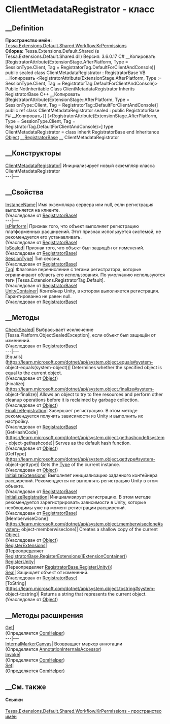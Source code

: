 # ClientMetadataRegistrator - класс
##  __Definition
 **Пространство имён:**
[Tessa.Extensions.Default.Shared.Workflow.KrPermissions](N_Tessa_Extensions_Default_Shared_Workflow_KrPermissions.htm)  
 **Сборка:** Tessa.Extensions.Default.Shared (в
Tessa.Extensions.Default.Shared.dll) Версия: 3.6.0.17
C# __Копировать
    [RegistratorAttribute(ExtensionStage.AfterPlatform, Type = SessionType.Client, 
    	Tag = RegistratorTag.DefaultForClientAndConsole)]
    public sealed class ClientMetadataRegistrator : RegistratorBase
VB __Копировать
    <RegistratorAttribute(ExtensionStage.AfterPlatform, Type := SessionType.Client, 
    	Tag := RegistratorTag.DefaultForClientAndConsole)>
    Public NotInheritable Class ClientMetadataRegistrator
    	Inherits RegistratorBase
C++ __Копировать
    [RegistratorAttribute(ExtensionStage::AfterPlatform, Type = SessionType::Client, 
    	Tag = RegistratorTag::DefaultForClientAndConsole)]
    public ref class ClientMetadataRegistrator sealed : public RegistratorBase
F# __Копировать
     [<SealedAttribute>]
    [<RegistratorAttribute(ExtensionStage.AfterPlatform, Type = SessionType.Client, 
    	Tag = RegistratorTag.DefaultForClientAndConsole)>]
    type ClientMetadataRegistrator = 
        class
            inherit RegistratorBase
        end
Inheritance
    [Object](https://learn.microsoft.com/dotnet/api/system.object) __[RegistratorBase](T_Tessa_Extensions_RegistratorBase.htm) __ ClientMetadataRegistrator
##  __Конструкторы
[ClientMetadataRegistrator](M_Tessa_Extensions_Default_Shared_Workflow_KrPermissions_ClientMetadataRegistrator__ctor.htm)|
Инициализирует новый экземпляр класса ClientMetadataRegistrator  
---|---  
##  __Свойства
[InstanceName](P_Tessa_Extensions_RegistratorBase_InstanceName.htm)|  Имя
экземпляра сервера или null, если регистрация выполняется на клиенте.  
(Унаследован от [RegistratorBase](T_Tessa_Extensions_RegistratorBase.htm))  
---|---  
[IsPlatform](P_Tessa_Extensions_RegistratorBase_IsPlatform.htm)|  Признак
того, что объект выполняет регистрацию платформенных расширений. Этот признак
используется системой, не рекомендуется его устанавливать.  
(Унаследован от [RegistratorBase](T_Tessa_Extensions_RegistratorBase.htm))  
[IsSealed](P_Tessa_Extensions_RegistratorBase_IsSealed.htm)| Признак того, что
объект был защищён от изменений.  
(Унаследован от [RegistratorBase](T_Tessa_Extensions_RegistratorBase.htm))  
[SessionType](P_Tessa_Extensions_RegistratorBase_SessionType.htm)| Тип сессии.  
(Унаследован от [RegistratorBase](T_Tessa_Extensions_RegistratorBase.htm))  
[Tag](P_Tessa_Extensions_RegistratorBase_Tag.htm)|  Флаговое перечисление с
тегами регистратора, которые ограничивают область его использования. По
умолчанию используются теги [Tessa.Extensions.RegistratorTag.Default].  
(Унаследован от [RegistratorBase](T_Tessa_Extensions_RegistratorBase.htm))  
[UnityContainer](P_Tessa_Extensions_RegistratorBase_UnityContainer.htm)|
Контейнер Unity, в котором выполняется регистрация. Гарантированно не равен
null.  
(Унаследован от [RegistratorBase](T_Tessa_Extensions_RegistratorBase.htm))  
##  __Методы
[CheckSealed](M_Tessa_Extensions_RegistratorBase_CheckSealed.htm)|
Выбрасывает исключение [Tessa.Platform.ObjectSealedException], если объект был
защищён от изменений.  
(Унаследован от [RegistratorBase](T_Tessa_Extensions_RegistratorBase.htm))  
---|---  
[Equals](https://learn.microsoft.com/dotnet/api/system.object.equals#system-
object-equals\(system-object\))| Determines whether the specified object is
equal to the current object.  
(Унаследован от
[Object](https://learn.microsoft.com/dotnet/api/system.object))  
[Finalize](https://learn.microsoft.com/dotnet/api/system.object.finalize#system-
object-finalize)| Allows an object to try to free resources and perform other
cleanup operations before it is reclaimed by garbage collection.  
(Унаследован от
[Object](https://learn.microsoft.com/dotnet/api/system.object))  
[FinalizeRegistration](M_Tessa_Extensions_RegistratorBase_FinalizeRegistration.htm)|
Завершает регистрацию. В этом методе рекомендуется получить зависимости из
Unity и выполнить их настройку.  
(Унаследован от [RegistratorBase](T_Tessa_Extensions_RegistratorBase.htm))  
[GetHashCode](https://learn.microsoft.com/dotnet/api/system.object.gethashcode#system-
object-gethashcode)| Serves as the default hash function.  
(Унаследован от
[Object](https://learn.microsoft.com/dotnet/api/system.object))  
[GetType](https://learn.microsoft.com/dotnet/api/system.object.gettype#system-
object-gettype)| Gets the
[Type](https://learn.microsoft.com/dotnet/api/system.type) of the current
instance.  
(Унаследован от
[Object](https://learn.microsoft.com/dotnet/api/system.object))  
[InitializeExtensions](M_Tessa_Extensions_RegistratorBase_InitializeExtensions.htm)|
Выполняет инициализацию заданного контейнера расширений. Рекомендуется не
выполнять регистрацию Unity в этом объекте.  
(Унаследован от [RegistratorBase](T_Tessa_Extensions_RegistratorBase.htm))  
[InitializeRegistration](M_Tessa_Extensions_RegistratorBase_InitializeRegistration.htm)|
Инициализирует регистрацию. В этом методе рекомендуется зарегистрировать
зависимости в Unity, которые необходимы уже на момент регистрации расширений.  
(Унаследован от [RegistratorBase](T_Tessa_Extensions_RegistratorBase.htm))  
[MemberwiseClone](https://learn.microsoft.com/dotnet/api/system.object.memberwiseclone#system-
object-memberwiseclone)| Creates a shallow copy of the current
[Object](https://learn.microsoft.com/dotnet/api/system.object).  
(Унаследован от
[Object](https://learn.microsoft.com/dotnet/api/system.object))  
[RegisterExtensions](M_Tessa_Extensions_Default_Shared_Workflow_KrPermissions_ClientMetadataRegistrator_RegisterExtensions.htm)|  
(Переопределяет
[RegistratorBase.RegisterExtensions(IExtensionContainer)](M_Tessa_Extensions_RegistratorBase_RegisterExtensions.htm))  
[RegisterUnity](M_Tessa_Extensions_Default_Shared_Workflow_KrPermissions_ClientMetadataRegistrator_RegisterUnity.htm)|  
(Переопределяет
[RegistratorBase.RegisterUnity()](M_Tessa_Extensions_RegistratorBase_RegisterUnity.htm))  
[Seal](M_Tessa_Extensions_RegistratorBase_Seal.htm)| Защищает объект от
изменений.  
(Унаследован от [RegistratorBase](T_Tessa_Extensions_RegistratorBase.htm))  
[ToString](https://learn.microsoft.com/dotnet/api/system.object.tostring#system-
object-tostring)| Returns a string that represents the current object.  
(Унаследован от
[Object](https://learn.microsoft.com/dotnet/api/system.object))  
##  __Методы расширения
[Get](M_Tessa_Extensions_Default_Client_EDS_ComHelper_Get.htm)|  
(Определяется
[ComHelper](T_Tessa_Extensions_Default_Client_EDS_ComHelper.htm))  
---|---  
[InternalMarkerCanvas](M_Tessa_UI_Views_Charting_Annotations_AnnotationInternalsAccessor_InternalMarkerCanvas.htm)|
Возвращает маркер аннотации  
(Определяется
[AnnotationInternalsAccessor](T_Tessa_UI_Views_Charting_Annotations_AnnotationInternalsAccessor.htm))  
[Invoke](M_Tessa_Extensions_Default_Client_EDS_ComHelper_Invoke.htm)|  
(Определяется
[ComHelper](T_Tessa_Extensions_Default_Client_EDS_ComHelper.htm))  
[Set](M_Tessa_Extensions_Default_Client_EDS_ComHelper_Set.htm)|  
(Определяется
[ComHelper](T_Tessa_Extensions_Default_Client_EDS_ComHelper.htm))  
##  __См. также
#### Ссылки
[Tessa.Extensions.Default.Shared.Workflow.KrPermissions - пространство
имён](N_Tessa_Extensions_Default_Shared_Workflow_KrPermissions.htm)
